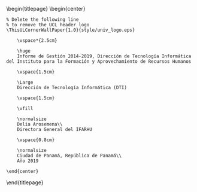 \begin{titlepage}
    \begin{center}

    % Delete the following line
    % to remove the UCL header logo
    \ThisULCornerWallPaper{1.0}{style/univ_logo.eps}

        \vspace*{2.5cm}

        \huge
        Informe de Gestión 2014-2019, Dirección de Tecnología Informática del Instituto para la Formación y Aprovechamiento de Recursos Humanos

        \vspace{1.5cm}

        \Large
        Dirección de Tecnología Informática (DTI)

        \vspace{1.5cm}

        \vfill

        \normalsize
        Delia Arosemena\\
        Directora General del IFARHU

        \vspace{0.8cm}

        \normalsize
        Ciudad de Panamá, República de Panamá\\
        Año 2019

    \end{center}
\end{titlepage}

